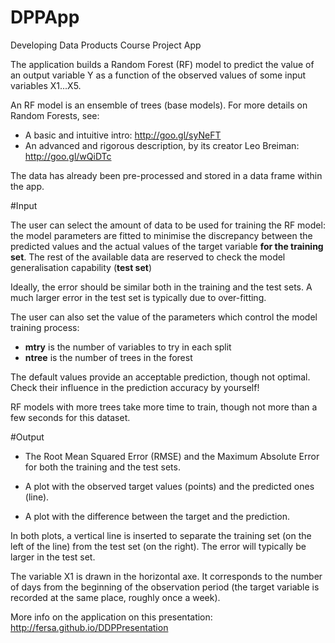 DPPApp
======

Developing Data Products Course Project App

The application builds a Random Forest (RF) model to predict the value of an output variable Y as a function of the observed values of some input variables X1...X5.

An RF model is an ensemble of trees (base models). For more details on Random Forests, see:

- A basic and intuitive intro: http://goo.gl/syNeFT
- An advanced and rigorous description, by its creator Leo Breiman: http://goo.gl/wQiDTc

The data has already been pre-processed and stored in a data frame within the app.

#Input

The user can select the amount of data to be used for training the RF model: the model parameters are fitted to minimise the discrepancy between the predicted values and the actual values of the target variable **for the training set**. The rest of the available data are reserved to check the model generalisation capability (**test set**)

Ideally, the error should be similar both in the training and the test sets. A much larger error in the test set is typically due to over-fitting.

The user can also set the value of the parameters which control the model training process:

- **mtry** is the number of variables to try in each split
- **ntree** is the number of trees in the forest

The default values provide an acceptable prediction, though not optimal. Check their influence  in the prediction accuracy by yourself!

RF models with more trees take more time to train, though not more than a few seconds for this dataset.

#Output

- The Root Mean Squared Error (RMSE) and the Maximum Absolute Error for both the training and the test sets.

- A plot with the observed target values (points) and the predicted ones (line).

- A plot with the difference between the target and the prediction.

In both plots, a vertical line is inserted to separate the training set (on the left of the line) from the test set (on the right). The error will typically be larger in the test set.

The variable X1 is drawn in the horizontal axe. It corresponds to the number of days from the beginning of the observation period (the target variable is recorded at the same place, roughly once a week). 

More info on the application on this presentation: http://fersa.github.io/DDPPresentation
